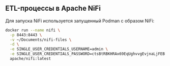 ## ETL-процессы в Apache NiFi

Для запуска NiFi используется запущенный Podman с образом NiFi:

```bash
docker run --name nifi \
  -p 8443:8443 \
  -v ~/Documents/nifi-files \
  -d \
  -e SINGLE_USER_CREDENTIALS_USERNAME=admin \
  -e SINGLE_USER_CREDENTIALS_PASSWORD=ctsBtRBKHRAx69EqUghvvgEvjnaLjFEB \
  apache/nifi:latest
```
